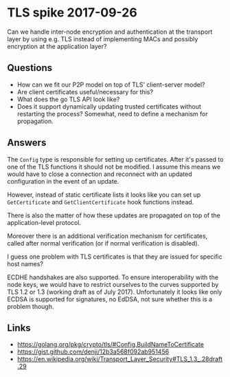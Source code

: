 
# TLS spike 2017-09-26

Can we handle inter-node encryption and authentication at the transport layer
by using e.g. TLS instead of implementing MACs and possibly encryption at the
application layer?

## Questions

- How can we fit our P2P model on top of TLS' client-server model?
- Are client certificates useful/necessary for this?
- What does the go TLS API look like?
- Does it support dynamically updating trusted certificates without restarting
  the process? Somewhat, need to define a mechanism for propagation.

## Answers

The `Config` type is responsible for setting up certificates. After it's passed
to one of the TLS functions it should not be modified. I assume this means we
would have to close a connection and reconnect with an updated configuration in
the event of an update.

However, instead of static certificate lists it looks like you can set up
`GetCertificate` and `GetClientCertificate` hook functions instead.

There is also the matter of how these updates are propagated on top of the
application-level protocol.

Moreover there is an additional verification mechanism for certificates, called
after normal verification (or if normal verification is disabled).

I guess one problem with TLS certificates is that they are issued for specific
host names?

ECDHE handshakes are also supported. To ensure interoperability with the node
keys, we would have to restrict ourselves to the curves supported by TLS 1.2 or
1.3 (working draft as of July 2017). Unfortunately it looks like only ECDSA is
supported for signatures, no EdDSA, not sure whether this is a problem though.

## Links

- https://golang.org/pkg/crypto/tls/#Config.BuildNameToCertificate
- https://gist.github.com/denji/12b3a568f092ab951456
- https://en.wikipedia.org/wiki/Transport_Layer_Security#TLS_1.3_.28draft.29

